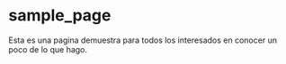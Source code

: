 # sample_page
Esta es una pagina demuestra para todos los interesados en conocer un poco de lo que hago.

